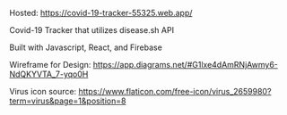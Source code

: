 Hosted: https://covid-19-tracker-55325.web.app/

Covid-19 Tracker that utilizes disease.sh API

Built with Javascript, React, and Firebase

Wireframe for Design: https://app.diagrams.net/#G1lxe4dAmRNjAwmy6-NdQKYVTA_7-yqo0H

Virus icon source: https://www.flaticon.com/free-icon/virus_2659980?term=virus&page=1&position=8
